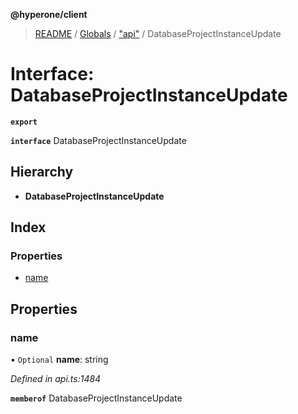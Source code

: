 **@hyperone/client**

> [README](../README.md) / [Globals](../globals.md) / ["api"](../modules/_api_.md) / DatabaseProjectInstanceUpdate

# Interface: DatabaseProjectInstanceUpdate

**`export`** 

**`interface`** DatabaseProjectInstanceUpdate

## Hierarchy

* **DatabaseProjectInstanceUpdate**

## Index

### Properties

* [name](_api_.databaseprojectinstanceupdate.md#name)

## Properties

### name

• `Optional` **name**: string

*Defined in api.ts:1484*

**`memberof`** DatabaseProjectInstanceUpdate
